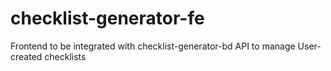# checklist-generator-fe
Frontend to be integrated with checklist-generator-bd API to manage User-created checklists
